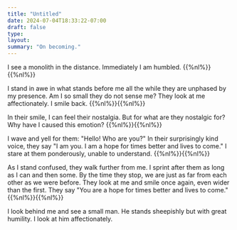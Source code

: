```yaml
---
title: "Untitled"
date: 2024-07-04T18:33:22-07:00
draft: false
type:
layout:
summary: "On becoming."
---
```


I see a monolith in the distance.
Immediately I am humbled.
{{%nl%}}{{%nl%}}

I stand in awe in what stands before me all the while they are unphased by my presence.
Am I so small they do not sense me?
They look at me affectionately. 
I smile back.
{{%nl%}}{{%nl%}}

In their smile, I can feel their nostalgia.
But for what are they nostalgic for?
Why have I caused this emotion?
{{%nl%}}{{%nl%}}

I wave and yell for them: "Hello! Who are you?" 
In their surprisingly kind voice, they say "I am you. I am a hope for times better and lives to come."
I stare at them ponderously, unable to understand.
{{%nl%}}{{%nl%}}

As I stand confused, they walk further from me. 
I sprint after them as long as I can and then some.
By the time they stop, we are just as far from each other as we were before.
They look at me and smile once again, even wider than the first.
They say 
"You are a hope for times better and lives to come."
{{%nl%}}{{%nl%}}

I look behind me and see a small man.
He stands sheepishly but with great humility.
I look at him affectionately.
